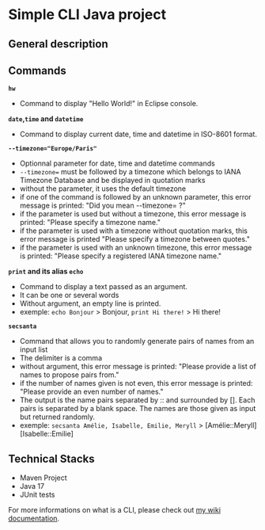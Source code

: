# Simple CLI Java project

## General description

## Commands

**`hw`**
- Command to display "Hello World!" in Eclipse console.

**`date`,`time` and `datetime`**
- Command to display current date, time and datetime in ISO-8601 format.

**`--timezone="Europe/Paris"`**
- Optionnal parameter for date, time and datetime commands
- `--timezone=` must be followed by a timezone which belongs to IANA Timezone Database and be displayed in quotation marks
- without the parameter, it uses the default timezone
- if one of the command is followed by an unknown parameter, this error message is printed: "Did you mean --timezone= ?"
- if the parameter is used but without a timezone, this error message is printed: "Please specify a timezone name."
- if the parameter is used with a timezone without quotation marks, this error message is printed "Please specify a timezone between quotes."
- if the parameter is used with an unknown timezone, this error message is printed: "Please specify a registered IANA timezone name."
  
**`print` and its alias `echo`**
- Command to display a text passed as an argument.
- It can be one or several words
- Without argument, an empty line is printed.
- exemple: `echo Bonjour` > Bonjour, `print Hi there!` > Hi there!
  
**`secsanta`**
- Command that allows you to randomly generate pairs of names from an input list
- The delimiter is a comma
- without argument, this error message is printed: "Please provide a list of names to propose pairs from."
- if the number of names given is not even, this error message is printed: "Please provide an even number of names."
- The output is the name pairs separated by :: and surrounded by []. Each pairs is separated by a blank space. The names are those given as input but returned randomly.
- exemple: `secsanta Amélie, Isabelle, Emilie, Meryll` > [Amélie::Meryll] [Isabelle::Emilie]

## Technical Stacks

- Maven Project
- Java 17
- JUnit tests

For more informations on what is a CLI, please check out [my wiki documentation](https://github.com/milena-771/simple-cli-java/wiki).


